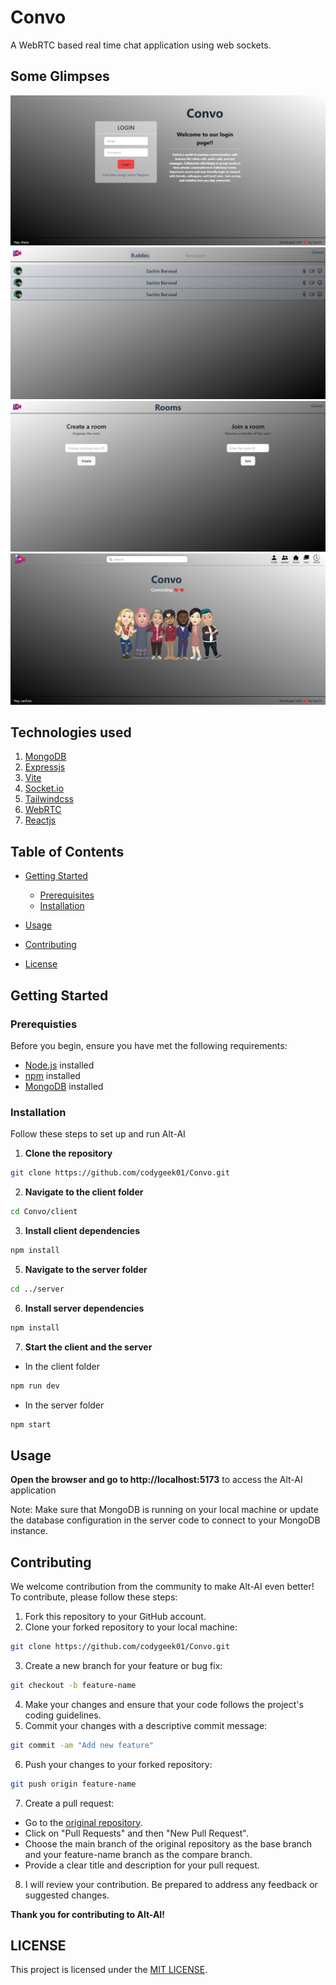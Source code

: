 # Convo
A WebRTC based real time chat application using web sockets.

## Some Glimpses
![Login](glimpses/4.png)
![Rooms](glimpses/3.png)
![Friends](glimpses/2.png)
![Home](glimpses/1.png)

## Technologies used
1. [MongoDB](https://www.mongodb.com/cloud/atlas/)
2. [Expressjs](https://expressjs.com/)
3. [Vite](https://vitejs.dev/)
4. [Socket.io](https://socket.io/)
5. [Tailwindcss](https://tailwindcss.com/)
6. [WebRTC](https://webrtc.org/)
7. [Reactjs](https://react.dev/)

## Table of Contents

* [Getting Started](#getting-started)
  * [Prerequisites](#prerequisties)
  * [Installation](#installation)
    
* [Usage](#usage)
* [Contributing](#contributing)
* [License](#licesnse)

## Getting Started

### Prerequisties

Before you begin, ensure you have met the following requirements:

- [Node.js](https://nodejs.org/) installed
- [npm](https://www.npmjs.com/) installed
- [MongoDB](https://www.mongodb.com/) installed

### Installation

Follow these steps to set up and run Alt-AI

1. **Clone the repository**
```sh
git clone https://github.com/codygeek01/Convo.git
```

2. **Navigate to the client folder**
```sh
cd Convo/client
```

3. **Install client dependencies**
```sh
npm install
```
5. **Navigate to the server folder**
```sh
cd ../server
```
6. **Install server dependencies**
```sh
npm install
```

7. **Start the client and the server**
- In the client folder
```sh
npm run dev
```

- In the server folder
```sh
npm start
```
## Usage

**Open the browser and go to http://localhost:5173** to access the Alt-AI application

Note: Make sure that MongoDB is running on your local machine or update the database configuration in the server code to connect to your MongoDB instance.

## Contributing

We welcome contribution from the community to make Alt-AI even better! To contribute, please follow these steps:

1. Fork this repository to your GitHub account.
2. Clone your forked repository to your local machine:
```sh
git clone https://github.com/codygeek01/Convo.git
```

3. Create a new branch for your feature or bug fix:
```sh
git checkout -b feature-name
```

4. Make your changes and ensure that your code follows the project's coding guidelines.
5. Commit your changes with a descriptive commit message:
```sh
git commit -am "Add new feature"
```

6. Push your changes to your forked repository:
```sh
git push origin feature-name
```

7. Create a pull request:
- Go to the [original repository](https://github.com/codygeek01/Convo.git).
- Click on "Pull Requests" and then "New Pull Request".
- Choose the main branch of the original repository as the base branch and your feature-name branch as the compare branch.
- Provide a clear title and description for your pull request.
8. I will review your contribution. Be prepared to address any feedback or suggested changes.

**Thank you for contributing to Alt-AI!**

## LICENSE

This project is licensed under the [MIT LICENSE](LICENSE).
